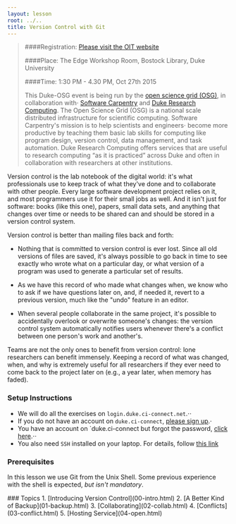 ```yaml
---
layout: lesson
root: ../..
title: Version Control with Git
---
```



>  
>####Registration: [Please visit the OIT website ](http://training.oit.duke.edu/research)
>
>####Place: The Edge Workshop Room, Bostock Library, Duke University
>
>####Time: 1:30 PM - 4.30 PM, Oct 27th 2015
>
> This Duke-OSG event is being run by the [open science grid (OSG)](http://opensciencegrid.org/), in collaboration with⋅
> [Software Carpentry](http://software-carpentry.org) 
> and <a href="https://rc.duke.edu/author/mdelongduke-edu/">Duke Research Computing</a>.  The 
> Open Science Grid (OSG) is a national scale distributed infrastructure for 
> scientific computing.  Software Carpentry's mission is to help scientists and engineers⋅
>  become more productive by teaching them basic lab skills for computing
>  like program design, version control, data management, and task automation. Duke Research Computing offers 
> services that are useful to research computing “as it is practiced” across Duke and 
> often in collaboration with researchers at other institutions.
>



Version control is the lab notebook of the digital world:
it's what professionals use to keep track of what they've done
and to collaborate with other people.
Every large software development project relies on it,
and most programmers use it for their small jobs as well.
And it isn't just for software:
books (like this one),
papers,
small data sets,
and anything that changes over time or needs to be shared
can and should be stored in a version control system.


Version control is better than mailing files back and forth:

*    Nothing that is committed to version control is ever lost. Since all old versions of files are saved, it's always possible to go back in time to see exactly who wrote what on a particular day, or what version of a program was used to generate a particular set of results.

*    As we have this record of who made what changes when, we know who to ask if we have questions later on, and, if needed it, revert to a previous version, much like the "undo" feature in an editor.

*    When several people collaborate in the same project, it's possible to accidentally overlook or overwrite someone's changes: the version control system automatically notifies users whenever there's a conflict between one person's work and another's.

Teams are not the only ones to benefit from version control: lone researchers can benefit immensely. Keeping a record of what was changed, when, and why is extremely useful for all researchers if they ever need to come back to the project later on (e.g., a year later, when memory has faded).

### Setup Instructions

*    We will do all the exercises on `login.duke.ci-connect.net`.⋅⋅
*    If you do not have an account on `duke.ci-connect`, [please sign up](https://duke.ci-connect.net/signup).⋅
*    You have an account on `duke.ci-connect but forgot the password, [click here](http://duke.ci-connect.net/password).⋅⋅
*    You also need `SSH` installed on your laptop.  For details, follow [this link](http://swc-osg-workshop.github.io/2015-10-27-duke/setup.html)

### Prerequisites
 In this lesson we use Git from the Unix Shell.
 Some previous experience with the shell is expected,
 *but isn't mandatory*.

<div class="toc" markdown="1">
### Topics
1.  [Introducing Version Control](00-intro.html)
2.  [A Better Kind of Backup](01-backup.html)
3.  [Collaborating](02-collab.html)
4.  [Conflicts](03-conflict.html)
5.  [Hosting Service](04-open.html)

</div>
